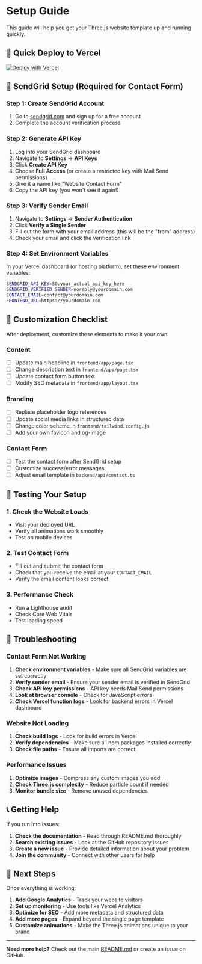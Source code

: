 # Setup Guide

This guide will help you get your Three.js website template up and running quickly.

## 🚀 Quick Deploy to Vercel

[![Deploy with Vercel](https://vercel.com/button)](https://vercel.com/new/clone?repository-url=https%3A%2F%2Fgithub.com%2Fyourusername%2Fthree.js-website-template)

## 📧 SendGrid Setup (Required for Contact Form)

### Step 1: Create SendGrid Account
1. Go to [sendgrid.com](https://sendgrid.com) and sign up for a free account
2. Complete the account verification process

### Step 2: Generate API Key
1. Log into your SendGrid dashboard
2. Navigate to **Settings** → **API Keys**
3. Click **Create API Key**
4. Choose **Full Access** (or create a restricted key with Mail Send permissions)
5. Give it a name like "Website Contact Form"
6. Copy the API key (you won't see it again!)

### Step 3: Verify Sender Email
1. Navigate to **Settings** → **Sender Authentication**
2. Click **Verify a Single Sender**
3. Fill out the form with your email address (this will be the "from" address)
4. Check your email and click the verification link

### Step 4: Set Environment Variables

In your Vercel dashboard (or hosting platform), set these environment variables:

```bash
SENDGRID_API_KEY=SG.your_actual_api_key_here
SENDGRID_VERIFIED_SENDER=noreply@yourdomain.com
CONTACT_EMAIL=contact@yourdomain.com
FRONTEND_URL=https://yourdomain.com
```

## 🎨 Customization Checklist

After deployment, customize these elements to make it your own:

### Content
- [ ] Update main headline in `frontend/app/page.tsx`
- [ ] Change description text in `frontend/app/page.tsx` 
- [ ] Update contact form button text
- [ ] Modify SEO metadata in `frontend/app/layout.tsx`

### Branding
- [ ] Replace placeholder logo references
- [ ] Update social media links in structured data
- [ ] Change color scheme in `frontend/tailwind.config.js`
- [ ] Add your own favicon and og-image

### Contact Form
- [ ] Test the contact form after SendGrid setup
- [ ] Customize success/error messages
- [ ] Adjust email template in `backend/api/contact.ts`

## 🧪 Testing Your Setup

### 1. Check the Website Loads
- Visit your deployed URL
- Verify all animations work smoothly
- Test on mobile devices

### 2. Test Contact Form
- Fill out and submit the contact form
- Check that you receive the email at your `CONTACT_EMAIL`
- Verify the email content looks correct

### 3. Performance Check
- Run a Lighthouse audit
- Check Core Web Vitals
- Test loading speed

## 🚨 Troubleshooting

### Contact Form Not Working
1. **Check environment variables** - Make sure all SendGrid variables are set correctly
2. **Verify sender email** - Ensure your sender email is verified in SendGrid
3. **Check API key permissions** - API key needs Mail Send permissions
4. **Look at browser console** - Check for JavaScript errors
5. **Check Vercel function logs** - Look for backend errors in Vercel dashboard

### Website Not Loading
1. **Check build logs** - Look for build errors in Vercel
2. **Verify dependencies** - Make sure all npm packages installed correctly
3. **Check file paths** - Ensure all imports are correct

### Performance Issues
1. **Optimize images** - Compress any custom images you add
2. **Check Three.js complexity** - Reduce particle count if needed
3. **Monitor bundle size** - Remove unused dependencies

## 📞 Getting Help

If you run into issues:

1. **Check the documentation** - Read through README.md thoroughly
2. **Search existing issues** - Look at the GitHub repository issues
3. **Create a new issue** - Provide detailed information about your problem
4. **Join the community** - Connect with other users for help

## 🎯 Next Steps

Once everything is working:

1. **Add Google Analytics** - Track your website visitors
2. **Set up monitoring** - Use tools like Vercel Analytics
3. **Optimize for SEO** - Add more metadata and structured data
4. **Add more pages** - Expand beyond the single page template
5. **Customize animations** - Make the Three.js animations unique to your brand

---

**Need more help?** Check out the main [README.md](README.md) or create an issue on GitHub.
